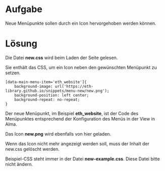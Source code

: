 # Aufgabe
Neue Menüpunkte sollen durch ein Icon hervorgehoben werden können.
 
# Lösung
Die Datei **new.css** wird beim Laden der Seite gelesen.

Sie enthält das CSS, um ein Icon neben den gewünschten Menüpunkt zu setzen.

```
[data-main-menu-item='eth_website']{
    background-image: url('https://eth-library.github.io/snippets/menu-new/new.png');
    background-position: left center;
    background-repeat: no-repeat;
}
```

Der neue Menüpunkt, im Beispiel **eth_website**, ist der Code des Menüpunktes entsprechend der Konfiguration des Menüs in der View in Alma.

Das Icon **new.png** wird ebenfalls von hier geladen.

Wenn das Icon nicht mehr angezeigt werden soll, muss der Inhalt der new.css gelöscht werden.

Beispiel-CSS steht immer in der Datei **new-example.css**.
Diese Datei bitte nicht ändern.
